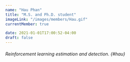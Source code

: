 ```yaml
---
name: "Hau Phan" 
title: "M.S. and Ph.D. student"
imageLink: "/images/members/Hau.gif"
currentMember: true

date: 2021-01-01T17:00:52-04:00
draft: false
---
```


###### Reinforcement learning estimation and detection. {#hau}
